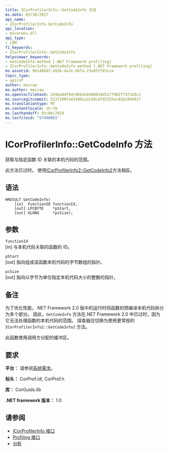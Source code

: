 ```yaml
---
title: ICorProfilerInfo::GetCodeInfo 方法
ms.date: 03/30/2017
api_name:
- ICorProfilerInfo.GetCodeInfo
api_location:
- mscorwks.dll
api_type:
- COM
f1_keywords:
- ICorProfilerInfo::GetCodeInfo
helpviewer_keywords:
- GetCodeInfo method [.NET Framework profiling]
- ICorProfilerInfo::GetCodeInfo method [.NET Framework profiling]
ms.assetid: 90140b0f-a926-4a7e-b6fa-23e05f703cce
topic_type:
- apiref
author: mairaw
ms.author: mairaw
ms.openlocfilehash: 2e96a84f9dc96b2eb508034d5277902ff3f328c1
ms.sourcegitcommit: 5137208fa414d9ca3c58cdfd2155ac81bc89e917
ms.translationtype: MT
ms.contentlocale: zh-CN
ms.lasthandoff: 03/06/2019
ms.locfileid: "57490081"
---
```

# <a name="icorprofilerinfogetcodeinfo-method"></a>ICorProfilerInfo::GetCodeInfo 方法
获取与指定函数 ID 关联的本机代码的范围。  
  
 此方法已过时。 使用[ICorProfilerInfo2::GetCodeInfo2](../../../../docs/framework/unmanaged-api/profiling/icorprofilerinfo2-getcodeinfo2-method.md)方法相反。  
  
## <a name="syntax"></a>语法  
  
```  
HRESULT GetCodeInfo(  
    [in]  FunctionID functionId,  
    [out] LPCBYTE    *pStart,  
    [out] ULONG      *pcSize);  
```  
  
## <a name="parameters"></a>参数  
 `functionId`  
 [in] 与本机代码关联的函数的 ID。  
  
 `pStart`  
 [out] 指向组成该函数本机代码的字节数组的指针。  
  
 `pcSize`  
 [out] 指向以字节为单位指定本机代码大小的整数的指针。  
  
## <a name="remarks"></a>备注  
 为了优化性能，.NET Framework 2.0 版中的运行时将函数的预编译本机代码拆分为多个部分。 因此，`GetCodeInfo` 方法在.NET Framework 2.0 中已过时，因为它无法处理函数的本机代码的范围。 探查器应切换为使用更常规的 `ICorProfilerInfo2::GetCodeInfo2` 方法。  
  
 此函数使用调用方分配的缓冲区。  
  
## <a name="requirements"></a>要求  
 **平台：** 请参阅[系统需求](../../../../docs/framework/get-started/system-requirements.md)。  
  
 **标头：** CorProf.idl, CorProf.h  
  
 **库：** CorGuids.lib  
  
 **.NET framework 版本：** 1.0  
  
## <a name="see-also"></a>请参阅
- [ICorProfilerInfo 接口](../../../../docs/framework/unmanaged-api/profiling/icorprofilerinfo-interface.md)
- [Profiling 接口](../../../../docs/framework/unmanaged-api/profiling/profiling-interfaces.md)
- [分析](../../../../docs/framework/unmanaged-api/profiling/index.md)
